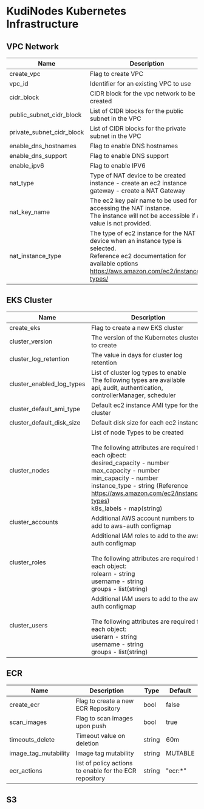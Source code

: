 # KudiNodes Kubernetes Infrastructure

## VPC Network
| Name                      | Description                                                                                                                                                                    | Type         | Default       |
|---------------------------|--------------------------------------------------------------------------------------------------------------------------------------------------------------------------------|--------------|---------------|
| create_vpc                | Flag to create VPC                                                                                                                                                             | bool         | false         |
| vpc_id                    | Identifier for an existing VPC to use                                                                                                                                          | string       |               |
| cidr_block                | CIDR block for the vpc network to be created                                                                                                                                   | string       | 172.16.0.0/24 |
| public_subnet_cidr_block  | List of CIDR blocks for the public subnet in the VPC                                                                                                                           | list(string) |               |
| private_subnet_cidr_block | List of CIDR blocks for the private subnet in the VPC                                                                                                                          | list(string) |               |
| enable_dns_hostnames      | Flag to enable DNS hostnames                                                                                                                                                   | bool         |               |
| enable_dns_support        | Flag to enable DNS support                                                                                                                                                     | bool         |               |
| enable_ipv6               | Flag to enable IPV6                                                                                                                                                            | bool         |               |
| nat_type                  | Type of NAT device to be created<br>instance - create an ec2 instance<br>gateway - create a NAT Gateway                                                                        | string       | instance      |
| nat_key_name              | The ec2 key pair name to be used for accessing the NAT instance.<br>The instance will not be accessible if a value is not provided.                                            | string       |               |
| nat_instance_type         | The type of ec2 instance for the NAT device when an instance type is selected.<br>Reference ec2 documentation for available options https://aws.amazon.com/ec2/instance-types/ | string       | t2.nano       |

## EKS Cluster
| Name                      | Description                                                                                                                                                                                                                                                                                                | Type         | Default                                                                                                                                                                          |
|---------------------------|------------------------------------------------------------------------------------------------------------------------------------------------------------------------------------------------------------------------------------------------------------------------------------------------------------|--------------|----------------------------------------------------------------------------------------------------------------------------------------------------------------------------------|
| create_eks                | Flag to create a new EKS cluster                                                                                                                                                                                                                                                                           | bool         | false                                                                                                                                                                            |
| cluster_version           | The version of the Kubernetes cluster to create                                                                                                                                                                                                                                                            | string       | 1.18                                                                                                                                                                             |
| cluster_log_retention     | The value in days for cluster log retention                                                                                                                                                                                                                                                                | number       | 7                                                                                                                                                                                |
| cluster_enabled_log_types | List of cluster log types to enable<br>The following types are available<br>api, audit, authentication, controllerManager, scheduler                                                                                                                                                                       | list(string) | ["api", "audit", "authentication",<br>"controllerManager", "scheduler"]                                                                                                          |
| cluster_default_ami_type  | Default ec2 instance AMI type for the cluster                                                                                                                                                                                                                                                              | string       | AL2_x86_64                                                                                                                                                                       |
| cluster_default_disk_size | Default disk size for each ec2 instance                                                                                                                                                                                                                                                                    | string       | 50                                                                                                                                                                               |
| cluster_nodes             | List of node Types to be created<br><br>The following attributes are required for each ojbect:<br>desired_capacity - number<br>max_capacity     - number<br>min_capacity     - number<br>instance_type    - string (Reference https://aws.amazon.com/ec2/instance-types)<br>k8s_labels       - map(string) | list(object) | blockchain-nodes = {<br>  desired_capacity = 3<br>  max_capacity     = 4<br>  min_capacity     = 1<br>  instance_type    = "m5.xlarge"<br>  k8s_labels       = {<br><br>  }<br>} |
| cluster_accounts          | Additional AWS account numbers to add to aws-auth configmap                                                                                                                                                                                                                                                | list(string) |                                                                                                                                                                                  |
| cluster_roles             | Additional IAM roles to add to the aws-auth configmap<br><br>The following attributes are required for each object:<br>rolearn  - string<br>username - string<br>groups   - list(string)                                                                                                                   | list(object) |                                                                                                                                                                                  |
| cluster_users             | Additional IAM users to add to the aws-auth configmap<br><br>The following attributes are required for each object:<br>userarn  - string<br>username - string<br>groups   - list(string)                                                                                                                   | list(object) |                                                                                                                                                                                  |
## ECR
| Name | Description | Type | Default |
|------|-------------|------|---------|
| create_ecr | Flag to create a new ECR Repository | bool | false |
| scan_images | Flag to scan images upon push | bool | true |
| timeouts_delete | Timeout value on deletion | string | 60m |
| image_tag_mutability | Image tag mutability | string | MUTABLE |
| ecr_actions | list of policy actions to enable for the ECR repository | string | "ecr:*" |


## S3
